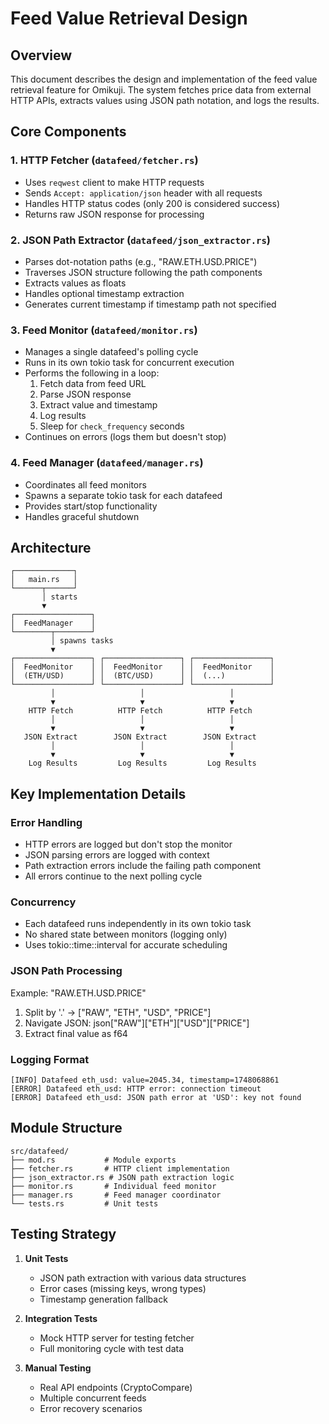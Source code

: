# Feed Value Retrieval Design

## Overview

This document describes the design and implementation of the feed value retrieval feature for Omikuji. The system fetches price data from external HTTP APIs, extracts values using JSON path notation, and logs the results.

## Core Components

### 1. HTTP Fetcher (`datafeed/fetcher.rs`)
- Uses `reqwest` client to make HTTP requests
- Sends `Accept: application/json` header with all requests
- Handles HTTP status codes (only 200 is considered success)
- Returns raw JSON response for processing

### 2. JSON Path Extractor (`datafeed/json_extractor.rs`)
- Parses dot-notation paths (e.g., "RAW.ETH.USD.PRICE")
- Traverses JSON structure following the path components
- Extracts values as floats
- Handles optional timestamp extraction
- Generates current timestamp if timestamp path not specified

### 3. Feed Monitor (`datafeed/monitor.rs`)
- Manages a single datafeed's polling cycle
- Runs in its own tokio task for concurrent execution
- Performs the following in a loop:
  1. Fetch data from feed URL
  2. Parse JSON response
  3. Extract value and timestamp
  4. Log results
  5. Sleep for `check_frequency` seconds
- Continues on errors (logs them but doesn't stop)

### 4. Feed Manager (`datafeed/manager.rs`)
- Coordinates all feed monitors
- Spawns a separate tokio task for each datafeed
- Provides start/stop functionality
- Handles graceful shutdown

## Architecture

```
┌─────────────┐
│   main.rs   │
└──────┬──────┘
       │ starts
       ▼
┌─────────────────┐
│  FeedManager    │
└────────┬────────┘
         │ spawns tasks
         ▼
┌─────────────────┐ ┌─────────────────┐ ┌─────────────────┐
│  FeedMonitor    │ │  FeedMonitor    │ │  FeedMonitor    │
│  (ETH/USD)      │ │  (BTC/USD)      │ │  (...)          │
└─────────────────┘ └─────────────────┘ └─────────────────┘
         │                   │                   │
         ▼                   ▼                   ▼
    HTTP Fetch          HTTP Fetch          HTTP Fetch
         │                   │                   │
         ▼                   ▼                   ▼
   JSON Extract        JSON Extract        JSON Extract
         │                   │                   │
         ▼                   ▼                   ▼
    Log Results         Log Results         Log Results
```

## Key Implementation Details

### Error Handling
- HTTP errors are logged but don't stop the monitor
- JSON parsing errors are logged with context
- Path extraction errors include the failing path component
- All errors continue to the next polling cycle

### Concurrency
- Each datafeed runs independently in its own tokio task
- No shared state between monitors (logging only)
- Uses tokio::time::interval for accurate scheduling

### JSON Path Processing
Example: "RAW.ETH.USD.PRICE"
1. Split by '.' → ["RAW", "ETH", "USD", "PRICE"]
2. Navigate JSON: json["RAW"]["ETH"]["USD"]["PRICE"]
3. Extract final value as f64

### Logging Format
```
[INFO] Datafeed eth_usd: value=2045.34, timestamp=1748068861
[ERROR] Datafeed eth_usd: HTTP error: connection timeout
[ERROR] Datafeed eth_usd: JSON path error at 'USD': key not found
```

## Module Structure

```
src/datafeed/
├── mod.rs           # Module exports
├── fetcher.rs       # HTTP client implementation
├── json_extractor.rs # JSON path extraction logic
├── monitor.rs       # Individual feed monitor
├── manager.rs       # Feed manager coordinator
└── tests.rs         # Unit tests
```

## Testing Strategy

1. **Unit Tests**
   - JSON path extraction with various data structures
   - Error cases (missing keys, wrong types)
   - Timestamp generation fallback

2. **Integration Tests**
   - Mock HTTP server for testing fetcher
   - Full monitoring cycle with test data

3. **Manual Testing**
   - Real API endpoints (CryptoCompare)
   - Multiple concurrent feeds
   - Error recovery scenarios